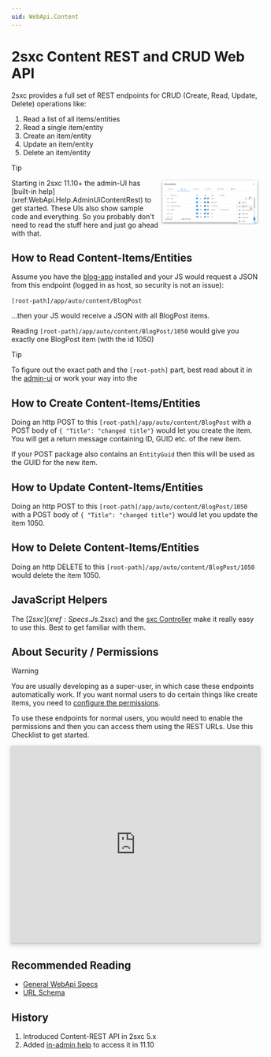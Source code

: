 ```yaml
---
uid: WebApi.Content
---
```


# 2sxc Content REST and CRUD Web API

2sxc provides a full set of REST endpoints for CRUD (Create, Read, Update, Delete) operations like:

1. Read a list of all items/entities
1. Read a single item/entity
1. Create an item/entity
1. Update an item/entity
1. Delete an item/entity

> [!TIP]
> <img src="./assets/admin-ui-data-rest-menu.jpg" width="40%" align="right" >
> Starting in 2sxc 11.10+ the admin-UI has [built-in help](xref:WebApi.Help.AdminUiContentRest) to get started. These UIs also show sample code and everything.
> So you probably don't need to read the stuff here and just go ahead with that. 

## How to Read Content-Items/Entities

Assume you have the [blog-app](xref:App.Blog) installed and your JS would request a JSON from this endpoint (logged in as host, so security is not an issue):

`[root-path]/app/auto/content/BlogPost`

...then your JS would receive a JSON with all BlogPost items. 

Reading `[root-path]/app/auto/content/BlogPost/1050` would give you exactly one BlogPost item (with the id 1050)

> [!TIP]
> To figure out the exact path and the `[root-path]` part, 
> best read about it in the [admin-ui](xref:WebApi.Help.AdminUiContentRest)
> or work your way into the [](xref:WebApi.Specs.UrlSchema)


## How to Create Content-Items/Entities

Doing an http POST to this `[root-path]/app/auto/content/BlogPost` with a POST body of `{ "Title": "changed title"}` would let you create the item. You will get a return message containing ID, GUID etc. of the new item. 

If your POST package also contains an `EntityGuid` then this will be used as the GUID for the new item. 

## How to Update Content-Items/Entities

Doing an http POST to this `[root-path]/app/auto/content/BlogPost/1050` with a POST body of `{ "Title": "changed title"}` would let you update the item 1050.

## How to Delete Content-Items/Entities

Doing an http DELETE to this `[root-path]/app/auto/content/BlogPost/1050` would delete the item 1050.



## JavaScript Helpers

The [$2sxc](xref:Specs.Js.$2sxc) and the [sxc Controller](xref:Specs.Js.Sxc) make it really easy to use this. Best to get familiar with them. 


## About Security / Permissions

> [!WARNING]
> You are usually developing as a super-user, in which case these endpoints automatically work. If you want normal users to do certain things like create items, you need to [configure the permissions](https://azing.org/2sxc/r/k0YbVYXO).

To use these endpoints for normal users, you would need to enable the permissions and then you can access them using the REST URLs. Use this Checklist to get started. 


<iframe src="https://azing.org/2sxc/r/34pAzAF2?embed=1" width="100%" height="400" frameborder="0" allowfullscreen style="box-shadow: 0 1px 3px rgba(60,64,67,.3), 0 4px 8px 3px rgba(60,64,67,.15)"></iframe>


## Recommended Reading

* [General WebApi Specs](xref:WebApi.Index)
* [URL Schema](xref:WebApi.Specs.UrlSchema)




## History

1. Introduced Content-REST API in 2sxc 5.x
1. Added [in-admin help](xref:WebApi.Help.AdminUiContentRest) to access it in 11.10
